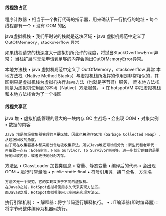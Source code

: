 #### 线程独占区

程序计数器
• 相当于一个执行代码的指示器，用来确认下一行执行的地址
• 每个线程都有一个
• 没有 OOM 的区

java虚拟机栈
• 我们平时说的栈就是这块区域
• java 虚拟机规范中定义了 OutOfMemeory , stackoverflow 异常

如果线程请求的栈深度大于虚拟机所允许的深度，将抛出StackOverflowError异常；
当栈扩展时无法申请到足够的内存会抛出OutOfMemoryError异常。

本地方法栈
• java 虚拟机规范中定义了 OutOfMemory ，stackoverflow 异常
本地方法栈（Native Method Stacks）与虚拟机栈所发挥的作用是非常相似的，其区别只是虚拟机栈为虚拟机执行Java方法（也就是字节码）服务，
而本地方法栈则是为虚拟机使用到的本地（Native）方法服务。
• 在 hotspotVM 中把虚拟机栈和本地方法栈合为了一个栈区



#### 线程共享区
java 堆
• 虚拟机能管理的最大的一块内存 GC 主战场
• 会出现 OOM
• 对象实例
• 数据的内容

```
Java 堆是垃圾收集器管理的主要区域，因此也被称作GC堆（Garbage Collected Heap）.从垃圾回收的角度，
由于现在收集器基本都采用分代垃圾收集算法，所以Java堆还可以细分为：新生代和老年代：
再细致一点有：Eden空间、From Survivor、To Survivor空间等。进一步划分的目的是更好地回收内存，或者更快地分配内存。
```

方法区
• ClassLoader 加载类信息
• 常量、静态变量
• 编译后的代码
• 会出现 OOM
• 运行时常量池
    • public static final
    • 符号引用类、接口全名、方法名
```
方法区是一个规范，它的实现取决于不同的虚拟机。
在Java8之前，HotSpot虚拟机使用永久代来实现方法区。
而Java8之后，HotSpot虚拟机使用元空间来实现方法区。
```


执行引擎机制：
• 解释器：将字节码逐行解释执行。
• JIT编译器(即时编译器)：将字节码整体编译为机器码执行。